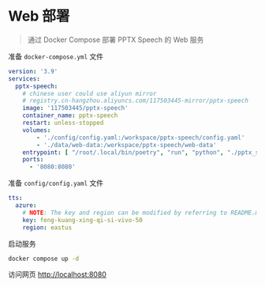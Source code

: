 # Web 部署

> 通过 Docker Compose 部署 PPTX Speech 的 Web 服务

准备 `docker-compose.yml` 文件

```yml
version: '3.9'
services:
  pptx-speech:
    # chinese user could use aliyun mirror
    # registry.cn-hangzhou.aliyuncs.com/117503445-mirror/pptx-speech
    image: '117503445/pptx-speech'
    container_name: pptx-speech
    restart: unless-stopped
    volumes:
        - './config/config.yaml:/workspace/pptx-speech/config.yaml'
        - './data/web-data:/workspace/pptx-speech/web-data'
    entrypoint: [ "/root/.local/bin/poetry", "run", "python", "./pptx_speech/be.py"]
    ports:
      - '8080:8080'
```

准备 `config/config.yaml` 文件

```yaml
tts:
  azure:
    # NOTE: The key and region can be modified by referring to README.md.
    key: feng-kuang-xing-qi-si-vivo-50
    region: eastus
```

启动服务

```sh
docker compose up -d
```

访问网页 <http://localhost:8080>

